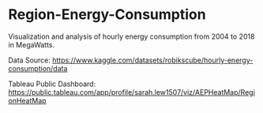 # Region-Energy-Consumption
Visualization and analysis of hourly energy consumption from 2004 to 2018 in MegaWatts. 

Data Source: https://www.kaggle.com/datasets/robikscube/hourly-energy-consumption/data 

Tableau Public Dashboard: https://public.tableau.com/app/profile/sarah.lew1507/viz/AEPHeatMap/RegionHeatMap
